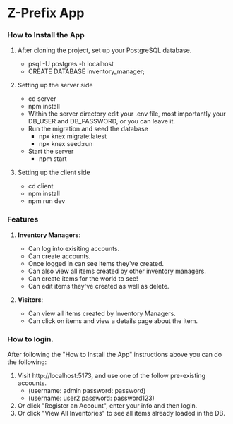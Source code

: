 # Z-Prefix App

### How to Install the App

1. After cloning the project, set up your PostgreSQL database.
    - psql -U postgres -h localhost
    - CREATE DATABASE inventory_manager;

2. Setting up the server side
    - cd server
    - npm install
    - Within the server directory edit your .env file, most importantly your DB_USER and DB_PASSWORD, or you can leave it.
    - Run the migration and seed the database
      - npx knex migrate:latest
      - npx knex seed:run
    - Start the server
      - npm start

3. Setting up the client side
    - cd client
    - npm install
    - npm run dev

### Features
  1. **Inventory Managers**:
      - Can log into exisiting accounts.
      - Can create accounts.
      - Once logged in can see items they've created.
      - Can also view all items created by other inventory managers.
      - Can create items for the world to see!
      - Can edit items they've created as well as delete.

  2. **Visitors**:
      - Can view all items created by Inventory Managers.
      - Can click on items and view a details page about the item.

### How to login.
  After following the "How to Install the App" instructions above you can do the following:
  1. Visit http://localhost:5173, and use one of the follow pre-existing accounts.
      - (username: admin password: password)
      - (username: user2 password: password123)
  3. Or click "Register an Account", enter your info and then login.
  4. Or click "View All Inventories" to see all items already loaded in the DB.
